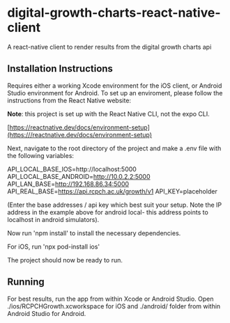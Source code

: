 # digital-growth-charts-react-native-client

A react-native client to render results from the digital growth charts api

## Installation Instructions

Requires either a working Xcode environment for the iOS client, or Android Studio environment for Android. To set up an enviroment, please follow the instructions from the React Native website:

**Note**: this project is set up with the React Native CLI, not the expo CLI.

[https://reactnative.dev/docs/environment-setup](https:///reactnative.dev/docs/environment-setup)

Next, navigate to the root directory of the project and make a .env file with the following variables:

API_LOCAL_BASE_IOS=http://localhost:5000
API_LOCAL_BASE_ANDROID=http://10.0.2.2:5000
API_LAN_BASE=http://192.168.86.34:5000
API_REAL_BASE=https://api.rcpch.ac.uk/growth/v1
API_KEY=placeholder

(Enter the base addresses / api key which best suit your setup. Note the IP address in the example above for android local- this address points to localhost in android simulators).

Now run 'npm install' to install the necessary dependencies.

For iOS, run 'npx pod-install ios'

The project should now be ready to run.

## Running

For best results, run the app from within Xcode or Android Studio. Open ./ios/RCPCHGrowth.xcworkspace for iOS and ./android/ folder from within Android Studio for Android.
